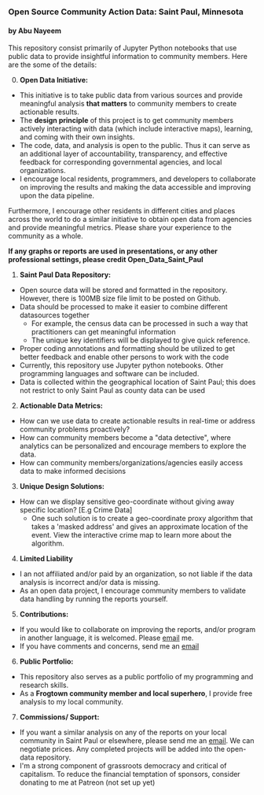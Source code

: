 
### Open Source Community Action Data: Saint Paul, Minnesota 
#### by Abu Nayeem

This repository consist primarily of Jupyter Python notebooks that use public data to provide insightful information to community members. Here are the some of the details:

0) **Open Data Initiative:** 

  - This initiative is to take public data from various sources and provide meaningful analysis **that matters** to community members to create actionable results. 
  - The **design principle** of this project is to get community members actively interacting with data (which include interactive maps), learning, and coming with their own insights. 
  - The code, data, and analysis is open to the public. Thus it can serve as an additional layer of accountability, transparency, and effective feedback for corresponding governmental agencies, and local organizations. 
  - I encourage local residents, programmers, and developers to collaborate on improving the results and making the data accessible and improving upon the data pipeline.

  Furthermore, I encourage other residents in different cities and places across the world to do a similar initiative to obtain open data from agencies and provide meaningful metrics. Please share your experience to the community as a whole. 
  
**If any graphs or reports are used in presentations, or any other professional settings, please credit Open_Data_Saint_Paul**   

1) **Saint Paul Data Repository:**
  - Open source data will be stored and formatted in the repository. However, there is 100MB size file limit to be posted on Github. 
  - Data should be processed to make it easier to combine different datasources together
    - For example, the census data can be processed in such a way that practitioners can get meaningful information
    - The unique key identifiers will be displayed to give quick reference.
  - Proper coding annotations and formatting should be utilized to get better feedback and enable other persons to work with the code
  - Currently, this repository use Jupyter python notebooks. Other programming languages and software can be included.
  - Data is collected within the geographical location of Saint Paul; this does not restrict to only Saint Paul as county data can be used
  
2) **Actionable Data Metrics:**
  - How can we use data to create actionable results in real-time or address community problems proactively?
  - How can community members become a "data detective", where analytics can be personalized and encourage members to explore the data.
  - How can community members/organizations/agencies easily access data to make informed decisions
  
3) **Unique Design Solutions:** 
  - How can we display sensitive geo-coordinate without giving away specific location? [E.g Crime Data]
    - One such solution is to create a geo-coordinate proxy algorithm that takes a 'masked address' and gives an approximate location of the event. View the interactive crime map to learn more about the algorithm.
    
4) **Limited Liability**
  - I an not affiliated and/or paid by an organization, so not liable if the data analysis is incorrect and/or data is missing. 
  - As an open data project, I encourage community members to validate data handling by running the reports yourself.

5) **Contributions:**
  - If you would like to collaborate on improving the reports, and/or program in another language, it is welcomed. Please [email](mailto:anayeem1@gmail.com?Subject=Open-Data%20Contributer:) me.
  - If you have comments and concerns, send me an [email](mailto:anayeem1@gmail.com?Subject=Open-Data%20Comment:) 

6) **Public Portfolio:**
  - This repository also serves as a public portfolio of my programming and research skills. 
  - As a **Frogtown community member and local superhero**, I provide free analysis to my local community.

7) **Commissions/ Support:**
  - If you want a similar analysis on any of the reports on your local community in Saint Paul or elsewhere, please send me an [email](mailto:anayeem1@gmail.com?Subject=Open-Data%20Commission:). We can negotiate prices. Any completed projects will be added into the open-data repository.  
  - I'm a strong component of grassroots democracy and critical of capitalism. To reduce the financial temptation of sponsors, consider donating to me at Patreon (not set up yet)  

